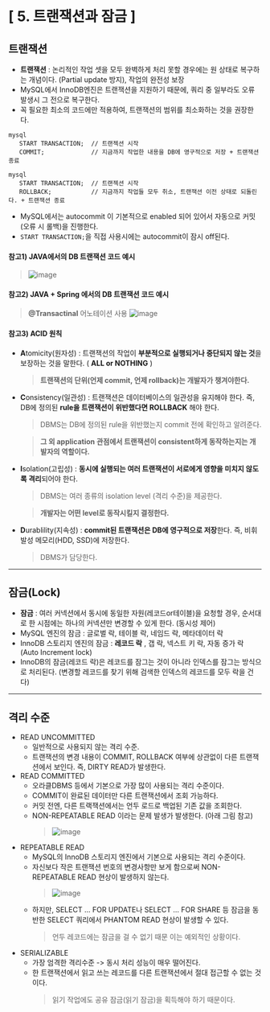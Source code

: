 # [ 5. 트랜잭션과 잠금 ]
## 트랜잭션
- **트랜잭션** : 논리적인 작업 셋을 모두 완벽하게 처리 못할 경우에는 원 상태로 복구하는 개념이다. (Partial update 방지), 작업의 완전성 보장
- MySQL에서 InnoDB엔진은 트랜잭션을 지원하기 때문에, 쿼리 중 일부라도 오류 발생시 그 전으로 복구한다.
- 꼭 필요한 최소의 코드에만 적용하여, 트랜잭션의 범위를 최소화하는 것을 권장한다.
```mysql
mysql
   START TRANSACTION;  // 트랜젝션 시작
   COMMIT;             // 지금까지 작업한 내용을 DB에 영구적으로 저장 + 트랜잭션 종료
```
```mysql
mysql
   START TRANSACTION;  // 트랜젝션 시작
   ROLLBACK;           // 지금까지 작업들 모두 취소, 트랜잭션 이전 상태로 되돌린다. + 트랜잭션 종료
```
- MySQL에서는 autocommit 이 기본적으로 enabled 되어 있어서 자동으로 커밋(오류 시 롤백)을 진행한다.
- ```START TRANSACTION;```을 직접 사용시에는 autocommit이 잠시 off된다.

#### 참고1) JAVA에서의 DB 트랜잭션 코드 예시
>![image](https://github.com/shinyeahchan/RealMySQL/assets/93124649/b2db0b33-bc8d-4a99-b107-d05354ef21fd)

#### 참고2) JAVA + Spring 에서의 DB 트랜잭션 코드 예시
>**@Transactinal** 어노테이션 사용
![image](https://github.com/shinyeahchan/RealMySQL/assets/93124649/aea6dcbb-eada-44e5-a1b7-1a53ac7599fb)
#### 참고3) **ACID** 원칙
 - **A**tomicity(원자성)
   : 트랜잭션의 작업이 **부분적으로 실행되거나 중단되지 않는 것**을 보장하는 것을 말한다. ( **ALL or NOTHING** )
   > **트랜잭션의 단위(언제 commit, 언제 rollback)는 개발자가 챙겨야한다.**
 - **C**onsistency(일관성)
   : 트랜잭션은 데이터베이스의 일관성을 유지해야 한다. 즉, DB에 정의된 **rule을 트랜잭션이 위반했다면 ROLLBACK** 해야 한다.
   > DBMS는 DB에 정의된 rule을 위반했는지 commit 전에 확인하고 알려준다.
   
   > **그 외 application 관점에서 트랜잭션이 consistent하게 동작하는지는 개발자의 역할이다.**
 - **I**solation(고립성)
   : **동시에 실행되는 여러 트랜잭션이 서로에게 영향을 미치지 않도록 격리**되어야 한다. 
   > DBMS는 여러 종류의 isolation level (격리 수준)을 제공한다.
   
   > **개발자는 어떤 level로 동작시킬지 결정한다.**
 - **D**urablility(지속성)
   : **commit된 트랜잭션은 DB에 영구적으로 저장**한다. 즉, 비휘발성 메모리(HDD, SSD)에 저장한다.
   > DBMS가 담당한다.
---
## 잠금(Lock)
- **잠금** : 여러 커넥션에서 동시에 동일한 자원(레코드or테이블)을 요청할 경우, 순서대로 한 시점에는 하나의 커넥션만 변경할 수 있게 한다. (동시성 제어)
- MySQL 엔진의 잠금 : 글로벌 락, 테이블 락, 네임드 락, 메타데이터 락
- InnoDB 스토리지 엔진의 잠금 : **레코드 락** , 갭 락, 넥스트 키 락, 자동 증가 락(Auto Increment lock)
- InnoDB의 잠금(레코드 락)은 레코드를 잠그는 것이 아니라 인덱스를 잠그는 방식으로 처리된다. (변경할 레코드를 찾기 위해 검색한 인덱스의 레코드를 모두 락을 건다)
---
## 격리 수준
- READ UNCOMMITTED
  - 일반적으로 사용되지 않는 격리 수준.
  - 트랜잭션의 변경 내용이 COMMIT, ROLLBACK 여부에 상관없이 다른 트랜잭션에서 보인다. 즉, DIRTY READ가 발생한다.
- READ COMMITTED
   - 오라클DBMS 등에서 기본으로 가장 많이 사용되는 격리 수준이다.
   - COMMIT이 완료된 데이터만 다른 트랜잭션에서 조회 가능하다.
   - 커밋 전엔, 다른 트랙잭션에서는 언두 로드로 백업된 기존 값을 조회한다.
   - NON-REPEATABLE READ 이라는 문제 발생가 발생한다. (아래 그림 참고)
     >![image](https://github.com/shinyeahchan/RealMySQL/assets/93124649/018d277b-64ad-487d-a864-c7909f0f8568)
- REPEATABLE READ
   - MySQL의 InnoDB 스토리지 엔진에서 기본으로 사용되는 격리 수준이다.
   - 자신보다 작은 트랜잭션 번호의 변경사항만 보게 함으로써 NON-REPEATABLE READ 현상이 발생하지 않는다.
     >![image](https://github.com/shinyeahchan/RealMySQL/assets/93124649/31be945b-5efc-4261-8782-2051093fb9a6)
   - 하지만, SELECT ... FOR UPDATE나 SELECT ... FOR SHARE 등 잠금을 동반한 SELECT 쿼리에서 PHANTOM READ 현상이 발생할 수 있다.
     > 언두 레코드에는 잠금을 걸 수 없기 때문
     > 이는 예외적인 상황이다.
- SERIALIZABLE
   - 가장 엄격한 격리수준 -> 동시 처리 성능이 매우 떨어진다.
   - 한 트랜잭션에서 읽고 쓰는 레코드를 다른 트랜잭션에서 절대 접근할 수 없는 것이다.
     >  읽기 작업에도 공유 잠금(읽기 잠금)을 획득해야 하기 때문이다. 
